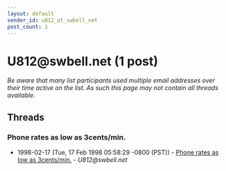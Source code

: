 ```yaml
---
layout: default
sender_id: u812_at_swbell_net
post_count: 1
---
```


# U812<span>@</span>swbell.net (1 post)

_Be aware that many list participants used multiple email addresses over their time active on the list. As such this page may not contain all threads available._

## Threads

### Phone rates as low as 3cents/min.
+ 1998-02-17 (Tue, 17 Feb 1998 05:58:29 -0800 (PST)) - [Phone rates as low as 3cents/min.](/archive/1998/02/e3342f7e65f030d19721224b10e449b23a1b54c48a71765959cdec3b87f56527) - _U812@swbell.net_

